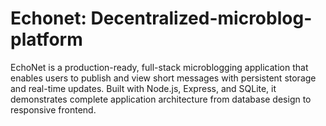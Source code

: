 # Echonet: Decentralized-microblog-platform
EchoNet is a production-ready, full-stack microblogging application that enables users to publish and view short messages with persistent storage and real-time updates. Built with Node.js, Express, and SQLite, it demonstrates complete application architecture from database design to responsive frontend.
